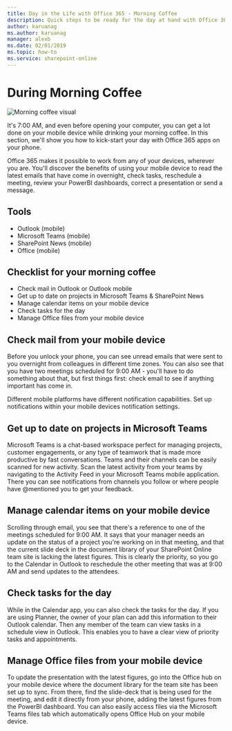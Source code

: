 ```yaml
---
title: Day in the Life with Office 365 - Morning Coffee
description: Quick steps to be ready for the day at hand with Office 365
author: karuanag
ms.author: karuanag
manager: alexb
ms.date: 02/01/2019
ms.topic: how-to
ms.service: sharepoint-online
---
```


# During Morning Coffee

![Morning coffee visual](media/ditl_coffee.png)

It's 7:00 AM, and even before opening your computer, you can get a lot done on your mobile device while drinking your morning coffee. In this section, we'll show you how to kick-start your day with Office 365 apps on your phone.

Office 365 makes it possible to work from any of your devices, wherever you are. You'll discover the benefits of using your mobile device to read the latest emails that have come in overnight, check tasks, reschedule a meeting, review your PowerBI dashboards, correct a presentation or send a message. 

## Tools
- Outlook (mobile)
- Microsoft Teams (mobile)
- SharePoint News (mobile)
- Office (mobile)

## Checklist for your morning coffee
- Check mail in Outlook or Outlook mobile
- Get up to date on projects in Microsoft Teams & SharePoint News
- Manage calendar items on your mobile device
- Check tasks for the day
- Manage Office files from your mobile device 

## Check mail from your mobile device
Before you unlock your phone, you can see unread emails that were sent to you overnight from colleagues in different time zones. You can also see that you have two meetings scheduled for 9:00 AM - you'll have to do something about that, but first things first: check email to see if anything important has come in.

Different mobile platforms have different notification capabilities. Set up notifications within your mobile devices notification settings. 

## Get up to date on projects in Microsoft Teams
​Microsoft Teams is a chat-based workspace perfect for managing projects, customer engagements, or any type of teamwork that is made more productive by fast conversations. Teams and their channels can be easily scanned for new activity. Scan the latest activity from your teams by navigating to the Activity Feed in your Microsoft Teams mobile application. There you can see notifications from channels you follow or where people have @mentioned you to get your feedback.  

## Manage calendar items on your mobile device
Scrolling through email, you see that there's a reference to one of the meetings scheduled for 9:00 AM. It says that your manager needs an update on the status of a project you're working on in that meeting, and that the current slide deck in the document library of your SharePoint Online team site is lacking the latest figures. This is clearly the priority, so you go to the Calendar in Outlook to reschedule the other meeting that was at 9:00 AM and send updates to the attendees.

## Check tasks for the day
While in the Calendar app, you can also check the tasks for the day. If you are using Planner, the owner of your plan can add this information to their Outlook calendar. Then any member of the team can view tasks in a schedule view in Outlook. This enables you to have a clear view of priority tasks and appointments.  

## Manage Office files from your mobile device
To update the presentation with the latest figures, go into the Office hub on your mobile device where the document library for the team site has been set up to sync. From there, find the slide-deck that is being used for the meeting, and edit it directly from your phone, adding the latest figures from the PowerBI dashboard. You can also easily access files via the Microsoft Teams files tab which automatically opens Office Hub on your mobile device. 